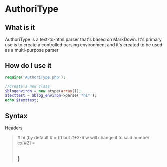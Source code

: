 # AuthoriType

## What is it 
AuthoriType is a text-to-html parser that's based on MarkDown. It's primary use is to create a controlled parsing environment and it's created to be used as a multi-purpose parser

## How do I use it 
```php
require('AuthoriType.php');

//Create a new class
$blogenviron = new atype(array());
$texttest = $blog_environ->parse('*hi*');
echo $texttest;
```

## Syntax

Headers


> \# hi (by default # = h1 but \#+2-6 w will change it to said number ex[\#2] = <h2>)
